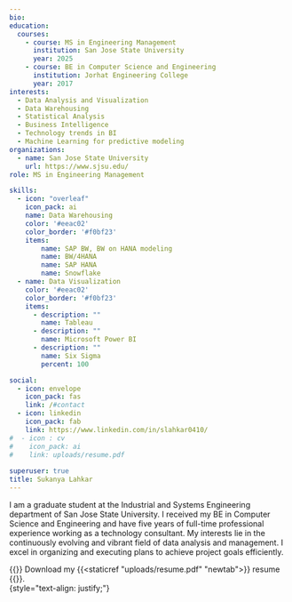 ```yaml
---
bio: 
education:
  courses:
    - course: MS in Engineering Management
      institution: San Jose State University
      year: 2025
    - course: BE in Computer Science and Engineering
      institution: Jorhat Engineering College
      year: 2017
interests:
  - Data Analysis and Visualization
  - Data Warehousing
  - Statistical Analysis
  - Business Intelligence
  - Technology trends in BI
  - Machine Learning for predictive modeling
organizations:
  - name: San Jose State University
    url: https://www.sjsu.edu/
role: MS in Engineering Management

skills:
  - icon: "overleaf"
    icon_pack: ai
    name: Data Warehousing
    color: '#eeac02'
    color_border: '#f0bf23'
    items:
        name: SAP BW, BW on HANA modeling
        name: BW/4HANA
        name: SAP HANA
        name: Snowflake
  - name: Data Visualization
    color: '#eeac02'
    color_border: '#f0bf23'
    items:
      - description: ""
        name: Tableau
      - description: ""
        name: Microsoft Power BI 
      - description: ""
        name: Six Sigma
        percent: 100

social:
  - icon: envelope
    icon_pack: fas
    link: /#contact
  - icon: linkedin
    icon_pack: fab
    link: https://www.linkedin.com/in/slahkar0410/
#  - icon : cv 
#    icon_pack: ai
#    link: uploads/resume.pdf
  
superuser: true
title: Sukanya Lahkar
---
```


I am a graduate student at the Industrial and Systems Engineering department of San Jose State University. I received my BE in Computer Science and Engineering and have five years of full-time professional experience working as a technology consultant. My interests lie in the continuously evolving and vibrant field of data analysis and management. I excel in organizing and executing plans to achieve project goals efficiently.  
  
{{<icon name = "download" pack ="fas">}} Download my {{<staticref "uploads/resume.pdf" "newtab">}} resume {{</staticref>}}.  
{style="text-align: justify;"}


